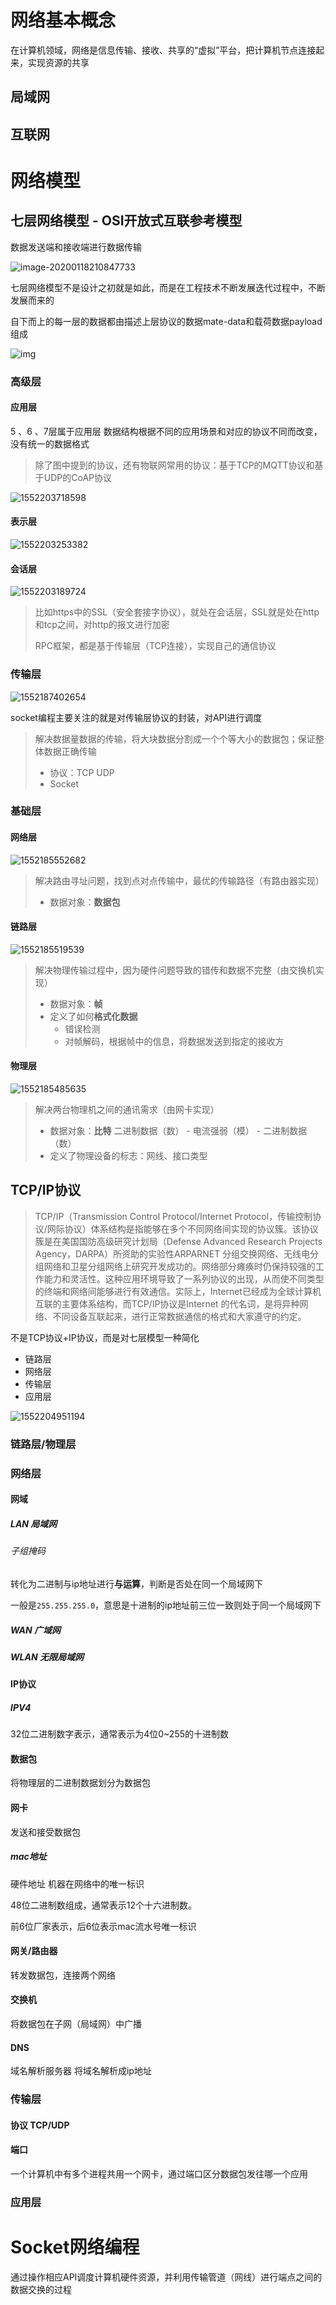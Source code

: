 # 网络基本概念

在计算机领域，网络是信息传输、接收、共享的“虚拟”平台，把计算机节点连接起来，实现资源的共享

## 局域网

## 互联网

# 网络模型

## 七层网络模型 - OSI开放式互联参考模型

数据发送端和接收端进行数据传输 

![image-20200118210847733](assets\image-20200118210847733.png)

七层网络模型不是设计之初就是如此，而是在工程技术不断发展迭代过程中，不断发展而来的

自下而上的每一层的数据都由描述上层协议的数据mate-data和载荷数据payload组成

![img](assets/b21bb051f8198618b8f0ae2b40ed2e738ad4e6ee.jpg)

### 高级层

#### 应用层

5 、6 、7层属于应用层 数据结构根据不同的应用场景和对应的协议不同而改变，没有统一的数据格式

> 除了图中提到的协议，还有物联网常用的协议：基于TCP的MQTT协议和基于UDP的CoAP协议

![1552203718598](assets/1552203718598.png)

#### 表示层

![1552203253382](assets/1552203253382.png)

#### 会话层

![1552203189724](assets/1552203189724.png)

> 比如https中的SSL（安全套接字协议），就处在会话层，SSL就是处在http和tcp之间，对http的报文进行加密
>
> RPC框架，都是基于传输层（TCP连接），实现自己的通信协议

### 传输层

![1552187402654](assets/1552187402654.png)

socket编程主要关注的就是对传输层协议的封装，对API进行调度

> 解决数据量数据的传输，将大块数据分割成一个个等大小的数据包；保证整体数据正确传输 
>
> * 协议：TCP UDP
> * Socket

### 基础层

#### 网络层

![1552185552682](assets/1552185552682.png)

> 解决路由寻址问题，找到点对点传输中，最优的传输路径（有路由器实现）
>
> * 数据对象：**数据包**

#### 链路层

![1552185519539](assets/1552185519539.png)

> 解决物理传输过程中，因为硬件问题导致的错传和数据不完整（由交换机实现）
>
> * 数据对象：**帧** 
> * 定义了如何**格式化数据**
>   * 错误检测
>   * 对帧解码，根据帧中的信息，将数据发送到指定的接收方

#### 物理层

![1552185485635](assets/1552185485635.png)

> 解决两台物理机之间的通讯需求（由网卡实现）
>
> * 数据对象：**比特** 二进制数据（数） -  电流强弱（模） -  二进制数据（数）
> * 定义了物理设备的标志：网线、接口类型

## TCP/IP协议

>TCP/IP（Transmission Control Protocol/Internet Protocol，传输控制协议/网际协议）体系结构是指能够在多个不同网络间实现的协议簇。该协议簇是在美国国防高级研究计划局（Defense Advanced Research Projects Agency，DARPA）所资助的实验性ARPARNET 分组交换网络、无线电分组网络和卫星分组网络上研究开发成功的。网络部分瘫痪时仍保持较强的工作能力和灵活性。这种应用环境导致了一系列协议的出现，从而使不同类型的终端和网络间能够进行有效通信。实际上，Internet已经成为全球计算机互联的主要体系结构，而TCP/IP协议是Internet 的代名词，是将异种网络、不同设备互联起来，进行正常数据通信的格式和大家遵守的约定。

不是TCP协议+IP协议，而是对七层模型一种简化

* 链路层
* 网络层
* 传输层
* 应用层

![1552204951194](assets/1552204951194.png)

### 链路层/物理层



### 网络层

#### 网域

##### LAN 局域网

###### 子组掩码

转化为二进制与ip地址进行**与运算**，判断是否处在同一个局域网下

一般是`255.255.255.0`，意思是十进制的ip地址前三位一致则处于同一个局域网下

##### WAN 广域网

##### WLAN 无限局域网

#### IP协议

##### IPV4

32位二进制数字表示，通常表示为4位0~255的十进制数

#### 数据包

将物理层的二进制数据划分为数据包

#### 网卡

发送和接受数据包

##### mac地址

硬件地址 机器在网络中的唯一标识

48位二进制数组成，通常表示12个十六进制数。

前6位厂家表示，后6位表示mac流水号唯一标识

#### 网关/路由器

转发数据包，连接两个网络

#### 交换机

将数据包在子网（局域网）中广播

#### DNS

域名解析服务器 将域名解析成ip地址

### 传输层

#### 协议 TCP/UDP

#### 端口

一个计算机中有多个进程共用一个网卡，通过端口区分数据包发往哪一个应用

### 应用层



# Socket网络编程

通过操作相应API调度计算机硬件资源，并利用传输管道（网线）进行端点之间的数据交换的过程